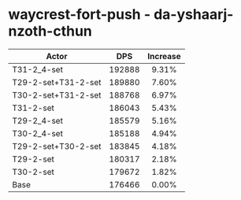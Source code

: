 # waycrest-fort-push - da-yshaarj-nzoth-cthun
| Actor | DPS | Increase |
|---|:---:|:---:|
|T31-2_4-set|192888|9.31%|
|T29-2-set+T31-2-set|189880|7.60%|
|T30-2-set+T31-2-set|188768|6.97%|
|T31-2-set|186043|5.43%|
|T29-2_4-set|185579|5.16%|
|T30-2_4-set|185188|4.94%|
|T29-2-set+T30-2-set|183845|4.18%|
|T29-2-set|180317|2.18%|
|T30-2-set|179672|1.82%|
|Base|176466|0.00%|
